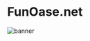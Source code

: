 # FunOase.net

![banner](https://github.com/user-attachments/assets/4565272b-5738-40c7-a96e-a4411ea898a8)
